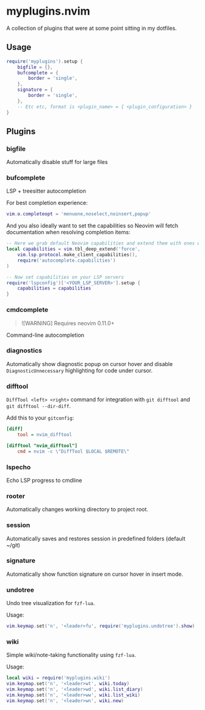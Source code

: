 # myplugins.nvim

A collection of plugins that were at some point sitting in my dotfiles.

## Usage

```lua
require('myplugins').setup {
    bigfile = {},
    bufcomplete = {
        border = 'single',
    },
    signature = {
        border = 'single',
    },
    -- Etc etc, format is <plugin_name> = { <plugin_configuration> }
}
```

## Plugins

### bigfile
Automatically disable stuff for large files

### bufcomplete
LSP + treesitter autocompletion

For best completion experience:

```lua
vim.o.completeopt = 'menuone,noselect,noinsert,popup'
```

And you also ideally want to set the capabilities so Neovim will fetch documentation when resolving completion items:

```lua
-- Here we grab default Neovim capabilities and extend them with ones we want on top
local capabilities = vim.tbl_deep_extend('force', 
    vim.lsp.protocol.make_client_capabilities(), 
    require('autocomplete.capabilities')
)

-- Now set capabilities on your LSP servers
require('lspconfig')['<YOUR_LSP_SERVER>'].setup {
    capabilities = capabilities
}
```

### cmdcomplete
> ![WARNING] Requires neovim 0.11.0+

Command-line autocompletion

### diagnostics
Automatically show diagnostic popup on cursor hover and disable `DiagnosticUnnecessary` highlighting for code under cursor.

### difftool
`DiffTool <left> <right>` command for integration with `git difftool` and `git difftool --dir-diff`.

Add this to your `gitconfig`:

```ini
[diff]
    tool = nvim_difftool

[difftool "nvim_difftool"]
    cmd = nvim -c \"DiffTool $LOCAL $REMOTE\"
```

### lspecho
Echo LSP progress to cmdline

### rooter
Automatically changes working directory to project root.

### session
Automatically saves and restores session in predefined folders (default ~/git)

### signature
Automatically show function signature on cursor hover in insert mode.

### undotree
Undo tree visualization for `fzf-lua`.

Usage:

```lua
vim.keymap.set('n', '<leader>fu', require('myplugins.undotree').show)
```

### wiki
Simple wiki/note-taking functionality using `fzf-lua`.

Usage:

```lua
local wiki = require('myplugins.wiki')
vim.keymap.set('n', '<leader>wt', wiki.today)
vim.keymap.set('n', '<leader>wd', wiki.list_diary)
vim.keymap.set('n', '<leader>ww', wiki.list_wiki)
vim.keymap.set('n', '<leader>wn', wiki.new)
```
